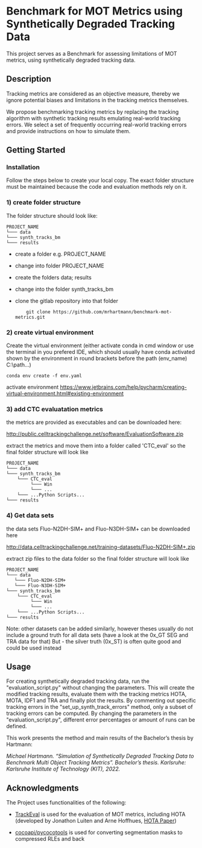 # Benchmark for MOT Metrics using Synthetically Degraded Tracking Data

This project serves as a Benchmark for assessing limitations of MOT metrics, using synthetically degraded tracking data. 


## Description
Tracking metrics are considered as an objective measure, thereby we ignore potential
biases and limitations in the tracking metrics themselves.

We propose benchmarking tracking metrics by replacing the tracking algorithm with synthetic tracking results emulating real-world tracking errors. We select a set of frequently occurring real-world tracking errors and provide instructions on how to simulate them.


## Getting Started

### Installation

Follow the steps below to create your local copy. The exact folder structure must be maintained because the code and evaluation methods rely on it.

### 1) create folder structure
The folder structure should look like:
```
PROJECT_NAME
└─── data
└─── synth_tracks_bm
└─── results
```
  
- create a folder e.g. PROJECT_NAME
- change into folder PROJECT_NAME
- create the folders data; results
- change into the folder synth_tracks_bm
- clone the gitlab repository into that folder

          git clone https://github.com/mrhartmann/benchmark-mot-metrics.git


### 2) create virtual environment
Create the virtual environment (either activate conda in cmd window or use the terminal in you prefered IDE, which should usually have conda activated shown by the environment in round brackets before the path 
 (env_name) C:\path\...\)

    conda env create -f env.yaml
    
 activate environment https://www.jetbrains.com/help/pycharm/creating-virtual-environment.html#existing-environment
 
 ### 3) add CTC evaluatation metrics
 the metrics are provided as executables and can be downloaded here: 
    
http://public.celltrackingchallenge.net/software/EvaluationSoftware.zip
 
 extract the metrics and move them into a folder called 'CTC_eval'
 so the final folder structure will look like
 
 ```
PROJECT_NAME
└─── data
└─── synth_tracks_bm
     └─── CTC_eval
          └─── Win
          └─── ...
     └─── ...Python Scripts...
└─── results
```

### 4) Get data sets
the data sets Fluo-N2DH-SIM+ and Fluo-N3DH-SIM+ can be downloaded here 

http://data.celltrackingchallenge.net/training-datasets/Fluo-N2DH-SIM+.zip

extract zip files to the data folder
 so the final folder structure will look like
 
 ```
PROJECT_NAME
└─── data
    └─── Fluo-N2DH-SIM+
    └─── Fluo-N3DH-SIM+
└─── synth_tracks_bm
     └─── CTC_eval
          └─── Win
          └─── ...
     └─── ...Python Scripts...
└─── results
```
Note: other datasets can be added similarly, however theses usually do not include a ground truth for all data sets (have a look at the 0x_GT SEG and TRA data for that)
But - the silver truth (0x_ST) is often quite good and could be used instead

## Usage
For creating synthetically degraded tracking data, run the "evaluation_script.py" without changing the parameters.
This will create the modified tracking results, evaluate them with the tracking metrics HOTA, MOTA, IDF1 and TRA and finally plot the results.
By commenting out specific tracking errors in the "set_up_synth_track_errors" method, only a subset of tracking errors can be computed. 
By changing the parameters in the "evaluation_script.py", different error percentages or amount of runs can be defined.


This work presents the method and main results of the Bachelor’s thesis by
Hartmann:

_Michael Hartmann. “Simulation of Synthetically Degraded Tracking
Data to Benchmark Multi Object Tracking Metrics”. Bachelor’s thesis.
Karlsruhe: Karlsruhe Institute of Technology (KIT), 2022._


## Acknowledgments

The Project uses functionalities of the following:

* [TrackEval](https://github.com/JonathonLuiten/TrackEval) is used for the evaluation of MOT metrics, including HOTA (developed by Jonathon Luiten and Arne Hoffhues, [HOTA Paper](https://link.springer.com/article/10.1007/s11263-020-01375-2))

* [cocoapi/pycocotools](https://github.com/cocodataset/cocoapi) is used for converting segmentation masks to compressed RLEs and back




